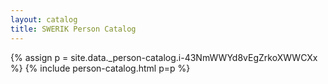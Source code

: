 ```yaml
---
layout: catalog
title: SWERIK Person Catalog
---
```

{% assign p = site.data._person-catalog.i-43NmWWYd8vEgZrkoXWWCXx %}
{% include person-catalog.html p=p %}


